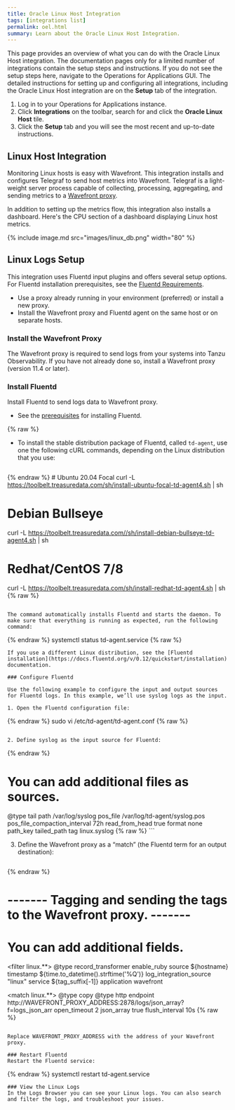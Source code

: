 ```yaml
---
title: Oracle Linux Host Integration
tags: [integrations list]
permalink: oel.html
summary: Learn about the Oracle Linux Host Integration.
---
```


This page provides an overview of what you can do with the Oracle Linux Host integration. The documentation pages only for a limited number of integrations contain the setup steps and instructions. If you do not see the setup steps here, navigate to the Operations for Applications GUI. The detailed instructions for setting up and configuring all integrations, including the Oracle Linux Host integration are on the **Setup** tab of the integration.

1. Log in to your Operations for Applications instance. 
2. Click **Integrations** on the toolbar, search for and click the **Oracle Linux Host** tile. 
3. Click the **Setup** tab and you will see the most recent and up-to-date instructions.

## Linux Host Integration

Monitoring Linux hosts is easy with Wavefront. This integration installs and configures Telegraf to send host metrics
into Wavefront. Telegraf is a light-weight server process capable of collecting, processing, aggregating, and sending metrics to a [Wavefront proxy](https://docs.wavefront.com/proxies.html).

In addition to setting up the metrics flow, this integration also installs a dashboard. Here's the CPU section of a dashboard displaying Linux host metrics.

{% include image.md src="images/linux_db.png" width="80" %}


## Linux Logs Setup

This integration uses Fluentd input plugins and offers several setup options. For Fluentd installation prerequisites, see the [Fluentd Requirements](https://docs.fluentd.org/installation/before-install).

* Use a proxy already running in your environment (preferred) or install a new proxy. 
* Install the Wavefront proxy and Fluentd agent on the same host or on separate hosts.

### Install the Wavefront Proxy

The Wavefront proxy is required to send logs from your systems into Tanzu Observability. If you have not already done so, install a Wavefront proxy (version 11.4 or later).


### Install Fluentd
Install Fluentd to send logs data to Wavefront proxy.

* See the [prerequisites](https://docs.fluentd.org/installation/before-install) for installing Fluentd.
{% raw %}
* To install the stable distribution package of Fluentd, called ```td-agent```, use one the following cURL commands, depending on the Linux distribution that you use:
    
   ```
{% endraw %}
    # Ubuntu 20.04 Focal
    curl -L https://toolbelt.treasuredata.com/sh/install-ubuntu-focal-td-agent4.sh | sh

   # Debian Bullseye
   curl -L https://toolbelt.treasuredata.com//sh/install-debian-bullseye-td-agent4.sh | sh

   # Redhat/CentOS 7/8
   curl -L https://toolbelt.treasuredata.com/sh/install-redhat-td-agent4.sh | sh{% raw %}
   ```

  The command automatically installs Fluentd and starts the daemon. To make sure that everything is running as expected, run the following command:
   ```
{% endraw %}
    systemctl status td-agent.service{% raw %}
   ```
   If you use a different Linux distribution, see the [Fluentd installation](https://docs.fluentd.org/v/0.12/quickstart/installation) documentation.

### Configure Fluentd

Use the following example to configure the input and output sources for Fluentd logs. In this example, we’ll use syslog logs as the input.

1. Open the Fluentd configuration file:
   ```
{% endraw %}
   sudo vi /etc/td-agent/td-agent.conf{% raw %}
   ```

2. Define syslog as the input source for Fluentd:
   ```
{% endraw %}
   # You can add additional files as sources.
   <source>
      @type tail
      path /var/log/syslog
      pos_file /var/log/td-agent/syslog.pos
      pos_file_compaction_interval 72h
      read_from_head true
      format none
      path_key tailed_path
      tag linux.syslog
   </source>{% raw %}
   ```

3. Define the Wavefront proxy as a “match” (the Fluentd term for an output destination):
   ```
{% endraw %}
   # ------- Tagging and sending the tags to the Wavefront proxy. -------
   # You can add additional fields.
   <filter linux.**>
     @type record_transformer
     enable_ruby
     <record>
       source ${hostname}
       timestamp ${time.to_datetime().strftime('%Q')}
       log_integration_source "linux"
       service ${tag_suffix[-1]}
       application wavefront
     </record>
   </filter>

   <match linux.**>
      @type copy
      <store>
       @type http
       endpoint http://WAVEFRONT_PROXY_ADDRESS:2878/logs/json_array?f=logs_json_arr
       open_timeout 2
       json_array true
       <buffer>
         flush_interval 10s
       </buffer>
     </store>
   </match>{% raw %}
   ```

   Replace WAVEFRONT_PROXY_ADDRESS with the address of your Wavefront proxy.

### Restart Fluentd
Restart the Fluentd service:
```
{% endraw %}
systemctl restart td-agent.service
```
### View the Linux Logs
In the Logs Browser you can see your Linux logs. You can also search and filter the logs, and troubleshoot your issues.

